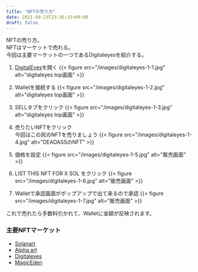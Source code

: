 ```yaml
---
title: "NFTの売り方"
date: 2021-09-23T23:36:31+09:00
draft: false
---
```

NFTの売り方。  
NFTはマーケットで売れる。  
今回は主要マーケットの一つであるDigitaleyesを紹介する。

1. [DigitalEyes](https://digitaleyes.market/)を開く
{{< figure src="/images/digitaleyes-1-1.jpg" alt="digitaleyes top画面" >}}

1. Walletを接続する
{{< figure src="/images/digitaleyes-1-2.jpg" alt="digitaleyes top画面" >}}

1. SELLタブをクリック
{{< figure src="/images/digitaleyes-1-3.jpg" alt="digitaleyes top画面" >}}

1. 売りたいNFTをクリック  
今回はこの尻のNFTを売りましょう
{{< figure src="/images/digitaleyes-1-4.jpg" alt="DEADASSのNFT" >}}

1. 価格を設定
{{< figure src="/images/digitaleyes-1-5.jpg" alt="販売画面" >}}

1. LIST THIS NFT FOR X SOL をクリック
{{< figure src="/images/digitaleyes-1-6.jpg" alt="販売画面" >}}

1. Walletで承認画面がポップアップで出て来るので承認
{{< figure src="/images/digitaleyes-1-7.jpg" alt="販売画面" >}}


これで売れたら手数料引かれて、Walletに金額が反映されます。

### 主要NFTマーケット

- [Solanart](https://solanart.io/)
- [Alpha art](https://alpha.art/)
- [Digitaleyes](https://digitaleyes.market/)
- [MagicEden](https://www.magiceden.io/)
